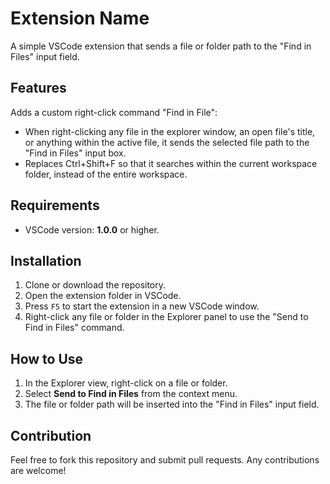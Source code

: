 # Extension Name

A simple VSCode extension that sends a file or folder path to the "Find in Files" input field.

## Features
Adds a custom right-click command "Find in File":
- When right-clicking any file in the explorer window, an open file's title, or anything within the active file, it sends the selected file path to the "Find in Files" input box.
- Replaces Ctrl+Shift+F so that it searches within the current workspace folder, instead of the entire workspace.

## Requirements

- VSCode version: **1.0.0** or higher.

## Installation

1. Clone or download the repository.
2. Open the extension folder in VSCode.
3. Press `F5` to start the extension in a new VSCode window.
4. Right-click any file or folder in the Explorer panel to use the "Send to Find in Files" command.

## How to Use

1. In the Explorer view, right-click on a file or folder.
2. Select **Send to Find in Files** from the context menu.
3. The file or folder path will be inserted into the "Find in Files" input field.

## Contribution

Feel free to fork this repository and submit pull requests. Any contributions are welcome!